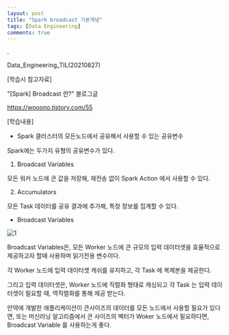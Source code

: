 ```yaml
---
layout: post
title: "Spark broadcast 기본개념"
tags: [Data Engineering]
comments: true
---
```


.

Data_Engineering_TIL(20210827)

[학습시 참고자료]

"[Spark] Broadcast 란?" 블로그글

https://wooono.tistory.com/55

[학습내용]

- Spark 클러스터의 모든노드에서 공유해서 사용할 수 있는 공유변수

Spark에는 두가지 유형의 공유변수가 있다.

1) Broadcast Variables

모든 워커 노드에 큰 값을 저장해, 재전송 없이 Spark Action 에서 사용할 수 있다.

2) Accumulators

모든 Task 데이터를 공유 결과에 추가해, 특정 정보를 집계할 수 있다.

- Broadcast Variables

![1](https://user-images.githubusercontent.com/41605276/131089324-cfa25c4a-6703-47c1-a457-82a45e4fab3b.png)

Broadcast Variables은, 모든 Worker 노드에 큰 규모의 입력 데이터셋을 효율적으로 제공하고자 할때 사용하며 읽기전용 변수이다.

각 Worker 노드에 입력 데이터셋 캐쉬를 유지하고, 각 Task 에 복제본을 제공한다.

그리고 입력 데이터셋은, Worker 노드에 직렬화 형태로 캐싱되고 각 Task 는 입력 데이터셋이 필요할 때, 역직렬화를 통해 제공 받는다.

만약에 개발한 애플리케이션이 큰사이즈의 데이터를 모든 노드에서 사용할 필요가 있다면, 또는 머신러닝 알고리즘에서 큰 사이즈의 벡터가 Woker 노드에서 필요하다면, Broadcast Variable 를 사용하는게 좋다.
